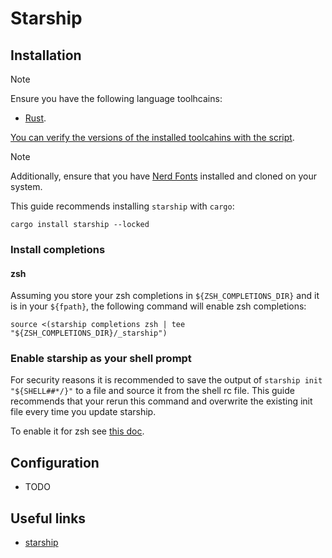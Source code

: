 # Starship

## Installation

> [!NOTE]
>
> Ensure you have the following language toolhcains:
> - [Rust](../system-setup/toolchains/rust/README.md).
>
> [You can verify the versions of the installed toolcahins with the script](../system-setup/toolchains/README.md#verify-versions-of-the-installed-toolchains).

> [!NOTE]
>
> Additionally, ensure that you have [Nerd Fonts](../system-setup/fonts.md#nerd-fonts) installed and cloned on your system.

This guide recommends installing `starship` with `cargo`:

```shell
cargo install starship --locked
```

### Install completions

#### zsh

Assuming you store your zsh completions in `${ZSH_COMPLETIONS_DIR}` and it is in your `${fpath}`, the following command will enable zsh completions:

```shell
source <(starship completions zsh | tee "${ZSH_COMPLETIONS_DIR}/_starship")
```

### Enable starship as your shell prompt

For security reasons it is recommended to save the output of `starship init "${SHELL##*/}"` to a file and source it from the shell rc file. This guide recommends that your rerun this command and overwrite the existing init file every time you update starship.

To enable it for zsh see [this doc](../zsh/README.md#starship).

## Configuration

- TODO

## Useful links

- [starship][starship]

[starship]: <https://starship.rs>
